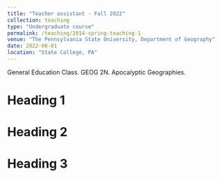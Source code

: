 ```yaml
---
title: "Teacher assistant - Fall 2022"
collection: teaching
type: "Undergraduate course"
permalink: /teaching/2014-spring-teaching-1
venue: "The Pennsylvania State University, Department of Geography"
date: 2022-08-01
location: "State College, PA"
---
```


General Education Class. GEOG 2N. Apocalyptic Geographies.

Heading 1
======

Heading 2
======

Heading 3
======